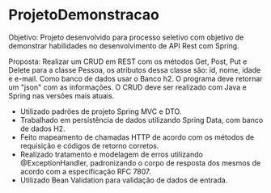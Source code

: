 # ProjetoDemonstracao

Objetivo: Projeto desenvolvido para processo seletivo com objetivo de demonstrar habilidades no desenvolvimento de API Rest com Spring.

Proposta: Realizar um CRUD em REST com os métodos Get, Post, Put e Delete para a classe Pessoa, os atributos dessa classe são: id, nome, idade e e-mail. 
Como banco de dados usar o Banco h2. O programa deve retornar um "json" com as informações.
O CRUD deve ser realizado com Java e Spring nas versões mais atuais.

- Utilizado padrões de projeto Spring MVC e DTO.
- Trabalhado em persistência de dados utilizando Spring Data, com banco de dados H2.
- Feito mapeamento de chamadas HTTP de acordo com os métodos de requisição e códigos de retorno corretos.
- Realizado tratamento e modelagem de erros utilizando @ExceptionHandler, padronizando o corpo de resposta dos mesmos de acordo com a especificação RFC 7807.
- Utilizado Bean Validation para validação de dados de entrada.
